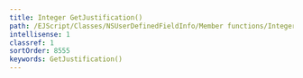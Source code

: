 ```yaml
---
title: Integer GetJustification()
path: /EJScript/Classes/NSUserDefinedFieldInfo/Member functions/Integer GetJustification()
intellisense: 1
classref: 1
sortOrder: 8555
keywords: GetJustification()
---
```





